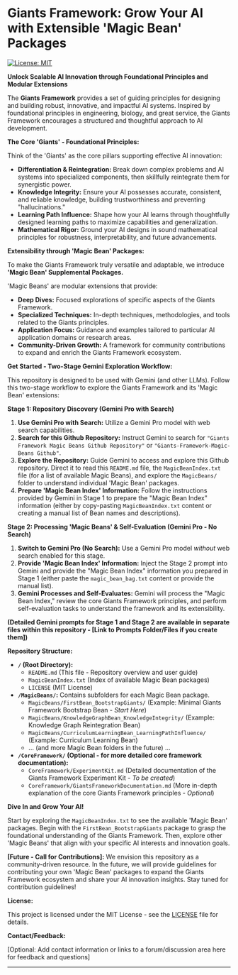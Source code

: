 # Giants Framework: Grow Your AI with Extensible 'Magic Bean' Packages

[![License: MIT](https://img.shields.io/badge/License-MIT-yellow.svg)](https://opensource.org/licenses/MIT)

**Unlock Scalable AI Innovation through Foundational Principles and Modular Extensions**

The **Giants Framework** provides a set of guiding principles for designing and building robust, innovative, and impactful AI systems. Inspired by foundational principles in engineering, biology, and great service, the Giants Framework encourages a structured and thoughtful approach to AI development.

**The Core 'Giants' - Foundational Principles:**

Think of the 'Giants' as the core pillars supporting effective AI innovation:

*   **Differentiation & Reintegration:** Break down complex problems and AI systems into specialized components, then skillfully reintegrate them for synergistic power.
*   **Knowledge Integrity:** Ensure your AI possesses accurate, consistent, and reliable knowledge, building trustworthiness and preventing "hallucinations."
*   **Learning Path Influence:** Shape how your AI learns through thoughtfully designed learning paths to maximize capabilities and generalization.
*   **Mathematical Rigor:** Ground your AI designs in sound mathematical principles for robustness, interpretability, and future advancements.

**Extensibility through 'Magic Bean' Packages:**

To make the Giants Framework truly versatile and adaptable, we introduce **'Magic Bean' Supplemental Packages.**

'Magic Beans' are modular extensions that provide:

*   **Deep Dives:** Focused explorations of specific aspects of the Giants Framework.
*   **Specialized Techniques:**  In-depth techniques, methodologies, and tools related to the Giants principles.
*   **Application Focus:** Guidance and examples tailored to particular AI application domains or research areas.
*   **Community-Driven Growth:**  A framework for community contributions to expand and enrich the Giants Framework ecosystem.

**Get Started - Two-Stage Gemini Exploration Workflow:**

This repository is designed to be used with Gemini (and other LLMs).  Follow this two-stage workflow to explore the Giants Framework and its 'Magic Bean' extensions:

**Stage 1: Repository Discovery (Gemini Pro with Search)**

1.  **Use Gemini Pro with Search:**  Utilize a Gemini Pro model with web search capabilities.
2.  **Search for this Github Repository:**  Instruct Gemini to search for `"Giants Framework Magic Beans Github Repository"` or `"Giants-Framework-Magic-Beans Github"`.
3.  **Explore the Repository:** Guide Gemini to access and explore this Github repository. Direct it to read this `README.md` file, the `MagicBeanIndex.txt` file (for a list of available Magic Beans), and explore the `MagicBeans/` folder to understand individual 'Magic Bean' packages.
4.  **Prepare 'Magic Bean Index' Information:**  Follow the instructions provided by Gemini in Stage 1 to prepare the "Magic Bean Index" information (either by copy-pasting `MagicBeanIndex.txt` content or creating a manual list of Bean names and descriptions).

**Stage 2: Processing 'Magic Beans' & Self-Evaluation (Gemini Pro - No Search)**

1.  **Switch to Gemini Pro (No Search):** Use a Gemini Pro model *without* web search enabled for this stage.
2.  **Provide 'Magic Bean Index' Information:** Inject the Stage 2 prompt into Gemini and provide the "Magic Bean Index" information you prepared in Stage 1 (either paste the `magic_bean_bag.txt` content or provide the manual list).
3.  **Gemini Processes and Self-Evaluates:** Gemini will process the "Magic Bean Index," review the core Giants Framework principles, and perform self-evaluation tasks to understand the framework and its extensibility.

**(Detailed Gemini prompts for Stage 1 and Stage 2 are available in separate files within this repository - [Link to Prompts Folder/Files if you create them])**

**Repository Structure:**

*   **`/` (Root Directory):**
    *   `README.md` (This file - Repository overview and user guide)
    *   `MagicBeanIndex.txt` (Index of available Magic Bean packages)
    *   `LICENSE` (MIT License)
*   **`/MagicBeans/`:**  Contains subfolders for each Magic Bean package.
    *   `MagicBeans/FirstBean_BootstrapGiants/` (Example: Minimal Giants Framework Bootstrap Bean - *Start Here*)
    *   `MagicBeans/KnowledgeGraphBean_KnowledgeIntegrity/` (Example: Knowledge Graph Reintegration Bean)
    *   `MagicBeans/CurriculumLearningBean_LearningPathInfluence/` (Example: Curriculum Learning Bean)
    *   ... (and more Magic Bean folders in the future) ...
*   **`/CoreFramework/` (Optional - for more detailed core framework documentation):**
    *   `CoreFramework/ExperimentKit.md` (Detailed documentation of the Giants Framework Experiment Kit - *To be created*)
    *   `CoreFramework/GiantsFrameworkDocumentation.md` (More in-depth explanation of the core Giants Framework principles - *Optional*)

**Dive In and Grow Your AI!**

Start by exploring the `MagicBeanIndex.txt` to see the available 'Magic Bean' packages.  Begin with the `FirstBean_BootstrapGiants` package to grasp the foundational understanding of the Giants Framework. Then, explore other 'Magic Beans' that align with your specific AI interests and innovation goals.

**[Future - Call for Contributions]:**  We envision this repository as a community-driven resource.  In the future, we will provide guidelines for contributing your own 'Magic Bean' packages to expand the Giants Framework ecosystem and share your AI innovation insights.  Stay tuned for contribution guidelines!

**License:**

This project is licensed under the MIT License - see the [LICENSE](LICENSE) file for details.

**Contact/Feedback:**

[Optional: Add contact information or links to a forum/discussion area here for feedback and questions]

---


